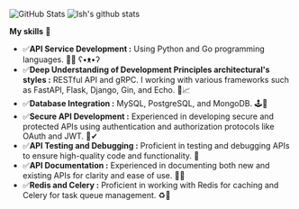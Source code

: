 ![GitHub Stats](https://github-readme-stats.vercel.app/api?username=Wowa-Py&theme=merko&custom_title=Ish's%20github%20stats&hide_border=true&bg_color=ffffff00) ![Ish's github stats](https://github-readme-stats.vercel.app/api/top-langs/?username=Wowa-Py&count_private=true&layout=compact&show_icons=true&theme=merko&custom_title=Ish's%20github%20stats&hide_border=true&bg_color=ffffff00) 
  
**My skills** 🤹 
- ✅**API Service Development :** Using Python and Go programming languages.
🐍🐳 ʕ•ᴥ•ʔ
- ✅**Deep Understanding of Development Principles architectural's styles :** RESTful API and gRPC. I working with various frameworks such as FastAPI, Flask, Django, Gin, and Echo. 🤿📈
- ✅**Database Integration :** MySQL, PostgreSQL, and MongoDB. 🕹️💾
- ✅**Secure API Development :** Experienced in developing secure and protected APIs using authentication and authorization protocols like OAuth and JWT. 🔑✔
- ✅**API Testing and Debugging :** Proficient in testing and debugging APIs to ensure high-quality code and functionality. 🎲
- ✅**API Documentation :** Experienced in documenting both new and existing APIs for clarity and ease of use. 📝🚩
- ✅**Redis and Celery :** Proficient in working with Redis for caching and Celery for task queue management. ♻️🎯

<!--
**Wowa-Py/Wowa-Py** is a ✨ _special_ ✨ repository because its `README.md` (this file) appears on your GitHub profile.
### Hi there 👋
Here are some ideas to get you started:

- 🔭 I’m currently working on ...
- 🌱 I’m currently learning ...
- 👯 I’m looking to collaborate on ...
- 🤔 I’m looking for help with ...
- 💬 Ask me about ...
- 📫 How to reach me: ...
- 😄 Pronouns: ...
- ⚡ Fun fact: ...

В вашем случае, чтобы изменить цветовую схему на radical, вы можете выбрать один из следующих вариантов цветовых схем:

default
radical
merko
gruvbox
tokyonight
onedark
cobalt
synthwave
highcontrast
dracula
-->

